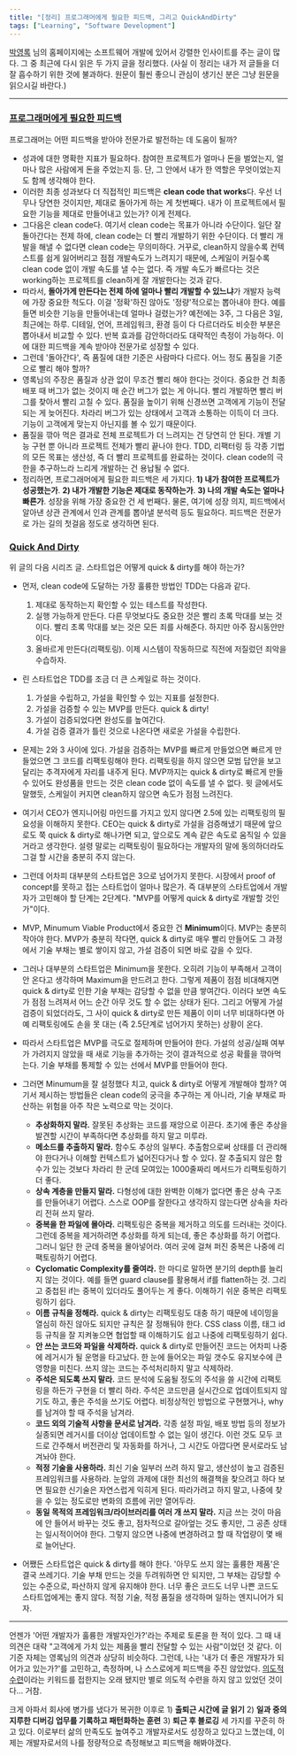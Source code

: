 ```yaml
---
title: "[정리] 프로그래머에게 필요한 피드백, 그리고 QuickAndDirty"
tags: ["Learning", "Software Development"]
---
```


[박영록](http://youngrok.com/) 님의 홈페이지에는 소프트웨어 개발에 있어서 강렬한 인사이트를 주는 글이 많다. 그 중 최근에 다시 읽은 두 가지 글을 정리했다. (사실 이 정리는 내가 저 글들을 더 잘 흡수하기 위한 것에 불과하다. 원문이 훨씬 좋으니 관심이 생기신 분은 그냥 원문을 읽으시길 바란다.)

---

### [프로그래머에게 필요한 피드백](http://youngrok.com/프로그래머에게%20필요한%20피드백)

프로그래머는 어떤 피드백을 받아야 전문가로 발전하는 데 도움이 될까? 

- 성과에 대한 명확한 지표가 필요하다. 참여한 프로젝트가 얼마나 돈을 벌었는지, 얼마나 많은 사람에게 돈을 주었는지 등. 단, 그 안에서 내가 한 역할은 무엇이었는지도 함께 생각해야 한다.
- 이러한 최종 성과보다 더 직접적인 피드백은 **clean code that works**다. 우선 너무나 당연한 것이지만, 제대로 돌아가게 하는 게 첫번째다. 내가 이 프로젝트에서 필요한 기능을 제대로 만들어내고 있는가? 이게 전제다.
- 그다음은 clean code다. 여기서 clean code는 목표가 아니라 수단이다. 일단 잘 돌아간다는 전제 하에, clean code는 더 빨리 개발하기 위한 수단이다. 더 빨리 개발을 해낼 수 없다면 clean code는 무의미하다. 거꾸로, clean하지 않을수록 컨텍스트를 쉽게 잃어버리고 점점 개발속도가 느려지기 때문에, 스케일이 커질수록 clean code 없이 개발 속도를 낼 수는 없다. 즉 개발 속도가 빠르다는 것은 working하는 프로젝트를 clean하게 잘 개발한다는 것과 같다.
- 따라서, **돌아가게 만든다는 전제 하에 얼마나 빨리 개발할 수 있느냐**가 개발자 능력에 가장 중요한 척도다. 이걸 '정확'하진 않아도 '정량'적으로는 뽑아내야 한다. 예를 들면 비슷한 기능을 만들어내는데 얼마나 걸렸는가? 예전에는 3주, 그 다음은 3일, 최근에는 하루. 디테일, 언어, 프레임워크, 환경 등이 다 다르더라도 비슷한 부분은 뽑아내서 비교할 수 있다. 반복 효과를 감안하더라도 대략적인 측정이 가능하다. 이에 대한 피드백을 계속 받아야 전문가로 성장할 수 있다.
- 그런데 '돌아간다', 즉 품질에 대한 기준은 사람마다 다르다. 어느 정도 품질을 기준으로 빨리 해야 할까? 
- 영록님의 주장은 품질과 상관 없이 무조건 빨리 해야 한다는 것이다. 중요한 건 최종 배포 때 버그가 없는 것이지 매 순간 버그가 없는 게 아니다. 빨리 개발하면 빨리 버그를 찾아서 빨리 고칠 수 있다. 품질을 높이기 위해 신경쓰면 고객에게 기능이 전달되는 게 늦어진다. 차라리 버그가 있는 상태에서 고객과 소통하는 이득이 더 크다. 기능이 고객에게 맞는지 아닌지를 볼 수 있기 때문이다.
- 품질을 깎아 먹은 결과로 전체 프로젝트가 더 느려지는 건 당연히 안 된다. 개별 기능 구현 뿐 아니라 프로젝트 전체가 빨리 끝나야 한다. TDD, 리팩터링 등 각종 기법의 모든 목표는 생산성, 즉 더 빨리 프로젝트를 완료하는 것이다. clean code의 극한을 추구하느라 느리게 개발하는 건 용납될 수 없다.
- 정리하면, 프로그래머에게 필요한 피드백은 세 가지다. **1) 내가 참여한 프로젝트가 성공했는가**. **2) 내가 개발한 기능은 제대로 동작하는가**. **3) 나의 개발 속도는 얼마나 빠른가**. 성장을 위해 가장 중요한 건 세 번째다. 물론, 여기에 성장 의지, 피드백에서 알아낸 상관 관계에서 인과 관계를 뽑아낼 분석력 등도 필요하다. 피드백은 전문가로 가는 길의 첫걸음 정도로 생각하면 된다.

### [Quick And Dirty](http://youngrok.com/QuickAndDirty)

위 글의 다음 시리즈 글. 스타트업은 어떻게 quick & dirty를 해야 하는가?

- 먼저, clean code에 도달하는 가장 훌륭한 방법인 TDD는 다음과 같다.

  1. 제대로 동작하는지 확인할 수 있는 테스트를 작성한다.
  2. 실행 가능하게 만든다. 다른 무엇보다도 중요한 것은 빨리 초록 막대를 보는 것이다. 빨리 초록 막대를 보는 것은 모든 죄를 사해준다. 하지만 아주 잠시동안만이다.
  3. 올바르게 만든다(리팩토링). 이제 시스템이 작동하므로 직전에 저질렀던 죄악을 수습하자.
- 린 스타트업은 TDD를 조금 더 큰 스케일로 하는 것이다.
  1. 가설을 수립하고, 가설을 확인할 수 있는 지표를 설정한다.
  2. 가설을 검증할 수 있는 MVP를 만든다. quick & dirty!
  3. 가설이 검증되었다면 완성도를 높여간다.
  4. 가설 검증 결과가 틀린 것으로 나온다면 새로운 가설을 수립한다.
- 문제는 2와 3 사이에 있다. 가설을 검증하는 MVP를 빠르게 만들었으면 빠르게 만들었으면 그 코드를 리팩토링해야 한다. 리팩토링을 하지 않으면 모범 답안을 보고 달리는 추격자에게 자리를 내주게 된다. MVP까지는 quick & dirty로 빠르게 만들 수 있어도 완성품을 만드는 것은 clean code 없이 속도를 낼 수 없다. 윗 글에서도 말했듯, 스케일이 커지면 clean하지 않으면 속도가 점점 느려진다.
- 여기서 CEO가 엔지니어링 마인드를 가지고 있지 않다면 2.5에 있는 리팩토링의 필요성을 이해하지 못한다. CEO는 quick & dirty로 가설을 검증해냈기 때문에 앞으로도 쭉 quick & dirty로 해나가면 되고, 앞으로도 계속 같은 속도로 움직일 수 있을 거라고 생각한다. 설령 말로는 리팩토링이 필요하다는 개발자의 말에 동의하더라도 그걸 할 시간을 충분히 주지 않는다.
- 그런데 어차피 대부분의 스타트업은 3으로 넘어가지 못한다. 시장에서 proof of concept를 못하고 접는 스타트업이 얼마나 많은가. 즉 대부분의 스타트업에서 개발자가 고민해야 할 단계는 2단계다. "MVP를 어떻게 quick & dirty로 개발할 것인가"이다.
- MVP, Minumum Viable Product에서 중요한 건 **Minimum**이다. MVP는 충분히 작아야 한다. MVP가 충분히 작다면, quick & dirty로 매우 빨리 만들어도 그 과정에서 기술 부채는 별로 쌓이지 않고, 가설 검증이 되면 바로 갚을 수 있다. 
- 그러나 대부분의 스타트업은 Minimum을 못한다. 오히려 기능이 부족해서 고객이 안 온다고 생각하며 Maximum을 만드려고 한다. 그렇게 제품이 점점 비대해지면 quick & dirty로 인한 기술 부채는 감당할 수 없을 만큼 쌓여간다. 이러다 보면 속도가 점점 느려져서 어느 순간 아무 것도 할 수 없는 상태가 된다. 그리고 어떻게 가설 검증이 되었더라도, 그 사이 quick & dirty로 만든 제품이 이미 너무 비대하다면 아예 리팩토링에도 손을 못 대는 (즉 2.5단계로 넘어가지 못하는) 상황이 온다.
- 따라서 스타트업은 MVP를 극도로 절제하며 만들어야 한다. 가설의 성공/실패 여부가 가려지지 않았을 때 새로 기능을 추가하는 것이 결과적으로 성공 확률을 깎아먹는다. 기술 부채를 통제할 수 있는 선에서 MVP를 만들어야 한다.
- 그러면 Minumum을 잘 설정했다 치고, quick & dirty로 어떻게 개발해야 할까? 여기서 제시하는 방법들은 clean code의 궁극을 추구하는 게 아니라, 기술 부채로 파산하는 위험을 아주 작은 노력으로 막는 것이다.
  - **추상화하지 말라.** 잘못된 추상화는 코드를 재앙으로 이끈다. 초기에 좋은 추상을 발견할 시간이 부족하다면 추상화를 하지 말고 미루라.
  - **메소드를 추출하지 말라.** 함수도 추상의 일부다. 추출함으로써 상태를 더 관리해야 한다거나 이해할 컨텍스트가 넓어진다거나 할 수 있다. 잘 추출되지 않은 함수가 있는 것보다 차라리 한 군데 모여있는 1000줄짜리 메서드가 리팩토링하기 더 좋다.
  - **상속 계층을 만들지 말라.** 다형성에 대한 완벽한 이해가 없다면 좋은 상속 구조를 만들어내기 어렵다. 스스로 OOP를 잘한다고 생각하지 않는다면 상속을 차라리 전혀 쓰지 말라.
  - **중복을 한 파일에 몰아라.** 리팩토링은 중복을 제거하고 의도를 드러내는 것이다. 그런데 중복을 제거하려면 추상화를 하게 되는데, 좋은 추상화를 하기 어렵다. 그러니 일단 한 군데 중복을 몰아넣어라. 여러 곳에 걸쳐 퍼진 중복은 나중에 리팩토링하기 어렵다.
  - **Cyclomatic Complexity를 줄여라.** 한 마디로 말하면 분기의 depth를 늘리지 않는 것이다. 예를 들면 guard clause를 활용해서 if를 flatten하는 것. 그리고 중첩된 if는 중복이 있더라도 풀어두는 게 좋다. 이해하기 쉬운 중복은 리팩토링하기 쉽다.
  - **이름 규칙을 정해라.** quick & dirty는 리팩토링도 대충 하기 때문에 네이밍을 열심히 하진 않아도 되지만 규칙은 잘 정해둬야 한다. CSS class 이름, 태그 id 등 규칙을 잘 지켜놓으면 협업할 때 이해하기도 쉽고 나중에 리팩토링하기 쉽다.
  - **안 쓰는 코드와 파일을 삭제하라.** quick & dirty로 만들어진 코드는 어차피 나중에 레거시가 될 운명을 타고났다. 한 눈에 들어오는 파일 갯수도 유지보수에 큰 영향을 미친다. 쓰지 않는 코드는 주석처리하지 말고 삭제하라.
  - **주석은 되도록 쓰지 말라.** 코드 분석에 도움될 정도의 주석을 쓸 시간에 리팩토링을 하든가 구현을 더 빨리 하라. 주석은 코드만큼 실시간으로 업데이트되지 않기도 하고, 좋은 주석을 쓰기도 어렵다. 비정상적인 방법으로 구현했거나, why를 남겨야 할 때 주석을 남겨라.
  - **코드 외의 기술적 사항을 문서로 남겨라.** 각종 설정 파일, 배포 방법 등의 정보가 실종되면 레거시를 더이상 업데이트할 수 없는 일이 생긴다. 이런 것도 모두 코드로 간주해서 버전관리 및 자동화를 하거나, 그 시간도 아깝다면 문서로라도 남겨놔야 한다.
  - **적정 기술을 사용하라.** 최신 기술 일부러 쓰려 하지 말고, 생산성이 높고 검증된 프레임워크를 사용하라. 눈앞의 과제에 대한 최선의 해결책을 찾으려고 하다 보면 필요한 신기술은 자연스럽게 익히게 된다. 따라가려고 하지 말고, 나중에 찾을 수 있는 정도로만 변화의 흐름에 귀만 열어두라.
  - **동일 목적의 프레임워크/라이브러리를 여러 개 쓰지 말라.** 지금 쓰는 것이 마음에 안 들어서 바꾸는 것도 좋고, 점차적으로 갈아엎는 것도 좋지만, 그 공존 상태는 일시적이어야 한다. 그렇지 않으면 나중에 변경하려고 할 때 작업량이 몇 배로 늘어난다.
- 어쨌든 스타트업은 quick & dirty를 해야 한다. '아무도 쓰지 않는 훌륭한 제품'은 결국 쓰레기다. 기술 부채 만드는 것을 두려워하면 안 되지만, 그 부채는 감당할 수 있는 수준으로, 파산하지 않게 유지해야 한다. 너무 좋은 코드도 너무 나쁜 코드도 스타트업에게는 좋지 않다. 적정 기술, 적정 품질을 생각하며 일하는 엔지니어가 되자.

---

언젠가 '어떤 개발자가 훌륭한 개발자인가?'라는 주제로 토론을 한 적이 있다. 그 때 내 의견은 대략 "고객에게 가치 있는 제품을 빨리 전달할 수 있는 사람"이었던 것 같다. 이 기준 자체는 영록님의 의견과 상당히 비슷하다. 그런데, 나는 '내가 더 좋은 개발자가 되어가고 있는가?'를 고민하고, 측정하며, 나 스스로에게 피드백을 주진 않았었다. [의도적 수련](http://agile.egloos.com/5749946)이라는 키워드를 접한지는 오래 됐지만 별로 의도적 수련을 하지 않고 있었던 것이다... 거참. 

크게 아파서 회사에 병가를 냈다가 복귀한 이후로 1) **출퇴근 시간에 글 읽기** 2) **일과 중의 지루한 디버깅 업무를 기록하고 패턴화하는 훈련** 3) **퇴근 후 블로깅** 세 가지를 꾸준히 하고 있다. 이로부터 삶의 만족도도 높여주고 개발자로서도 성장하고 있다고 느꼈는데, 이제는 개발자로서의 나를 정량적으로 측정해보고 피드백을 해봐야겠다.